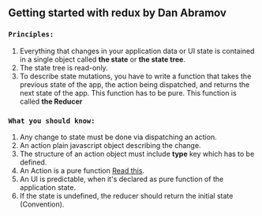 ## Getting started with redux by Dan Abramov
### `Principles:`
1. Everything that changes in your application data or UI state is contained in a single object called **the state** or **the state tree**.
2. The state tree is read-only.
3. To describe state mutations, you have to write a function that takes the previous state of the app, the action being dispatched, and returns the next state of the app. This function has to be pure. This function is called **the Reducer**
### `What you should know:`
1. Any change to state must be done via dispatching an action.
2. An action plain javascript object describing the change.
3. The structure of an action object must include **type** key which has to be defined. 
4. An Action is a pure function [Read this](https://www.freecodecamp.org/news/what-is-a-pure-function-in-javascript-acb887375dfe/).
5. An UI is predictable, when it's declared as pure function of the application state.
6. If the state is undefined, the reducer should return the initial state (Convention).
